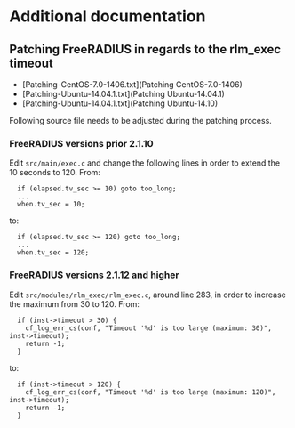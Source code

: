 Additional documentation
========================

## Patching FreeRADIUS in regards to the rlm_exec timeout

* [Patching-CentOS-7.0-1406.txt](Patching CentOS-7.0-1406)
* [Patching-Ubuntu-14.04.1.txt](Patching Ubuntu-14.04.1)
* [Patching-Ubuntu-14.04.1.txt](Patching Ubuntu-14.10)


Following source file needs to be adjusted during the patching process.

### FreeRADIUS versions prior 2.1.10Edit `src/main/exec.c` and change the following lines in order to extend the 10 seconds to 120. From:````  if (elapsed.tv_sec >= 10) goto too_long;  ...  when.tv_sec = 10;````to:````  if (elapsed.tv_sec >= 120) goto too_long;  ...  when.tv_sec = 120;````
### FreeRADIUS versions 2.1.12 and higher
Edit `src/modules/rlm_exec/rlm_exec.c`, around line 283, in order to increase the maximum from 30 to 120. From:````  if (inst->timeout > 30) {    cf_log_err_cs(conf, "Timeout '%d' is too large (maximum: 30)", inst->timeout);    return -1;  }````to:````  if (inst->timeout > 120) {    cf_log_err_cs(conf, "Timeout '%d' is too large (maximum: 120)", inst->timeout);    return -1;  }````
